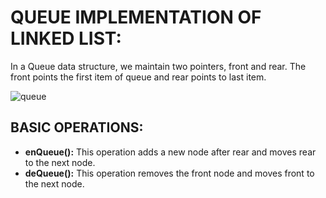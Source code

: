 # QUEUE IMPLEMENTATION OF LINKED LIST:
In a Queue data structure, we maintain two pointers, front and rear. The front points the first item of queue and rear points to last item.

![queue](https://user-images.githubusercontent.com/88899542/130365593-b9ff7c2c-851b-42c7-b4b1-17e77774cc8c.png)

## BASIC OPERATIONS:
- __enQueue():__ This operation adds a new node after rear and moves rear to the next node.
- __deQueue():__ This operation removes the front node and moves front to the next node.

